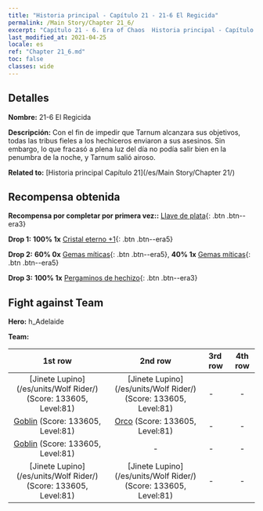 ```yaml
---
title: "Historia principal - Capítulo 21 - 21-6 El Regicida"
permalink: /Main Story/Chapter 21_6/
excerpt: "Capítulo 21 - 6. Era of Chaos  Historia principal - Capítulo 21_6. 21-6 El Regicida"
last_modified_at: 2021-04-25
locale: es
ref: "Chapter 21_6.md"
toc: false
classes: wide
---
```


## Detalles

 **Nombre:** 21-6 El Regicida

 **Descripción:** Con el fin de impedir que Tarnum alcanzara sus objetivos, todas las tribus fieles a los hechiceros enviaron a sus asesinos. Sin embargo, lo que fracasó a plena luz del día no podía salir bien en la penumbra de la noche, y Tarnum salió airoso.

 **Related to:** [Historia principal Capítulo 21](/es/Main Story/Chapter 21/)

## Recompensa obtenida

 **Recompensa por completar por primera vez::** [Llave de plata](/ItemsES/con_693/){: .btn .btn--era3}

 **Drop 1:** **100% 1x** [Cristal eterno +1](/ItemsES/mat_73/){: .btn .btn--era5}

 **Drop 2:** **60% 0x** [Gemas míticas](/ItemsES/mat_65/){: .btn .btn--era5}, **40% 1x** [Gemas míticas](/ItemsES/mat_65/){: .btn .btn--era5}

 **Drop 3:** **100% 1x** [Pergaminos de hechizo](/ItemsES/con_694/){: .btn .btn--era3}


## Fight against Team
 **Hero:** h_Adelaide

 **Team:**


  | 1st row | 2nd row | 3rd row | 4th row |
  |:----:|:----:|:----|:----:|
  | [Jinete Lupino](/es/units/Wolf Rider/) (Score: 133605, Level:81)  | [Jinete Lupino](/es/units/Wolf Rider/) (Score: 133605, Level:81)  | - | - |
  | [Goblin](/es/units/Goblin/) (Score: 133605, Level:81)  | [Orco](/es/units/Orc/) (Score: 133605, Level:81)  | - | - |
  | [Goblin](/es/units/Goblin/) (Score: 133605, Level:81)  | - | - | - |
  | [Jinete Lupino](/es/units/Wolf Rider/) (Score: 133605, Level:81)  | [Jinete Lupino](/es/units/Wolf Rider/) (Score: 133605, Level:81)  | - | - |


